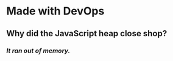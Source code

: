 
**<h1>Made with DevOps</h1>**
**<h2>Why did the JavaScript heap close shop?</h2>***<h3>It ran out of memory.</h3>*